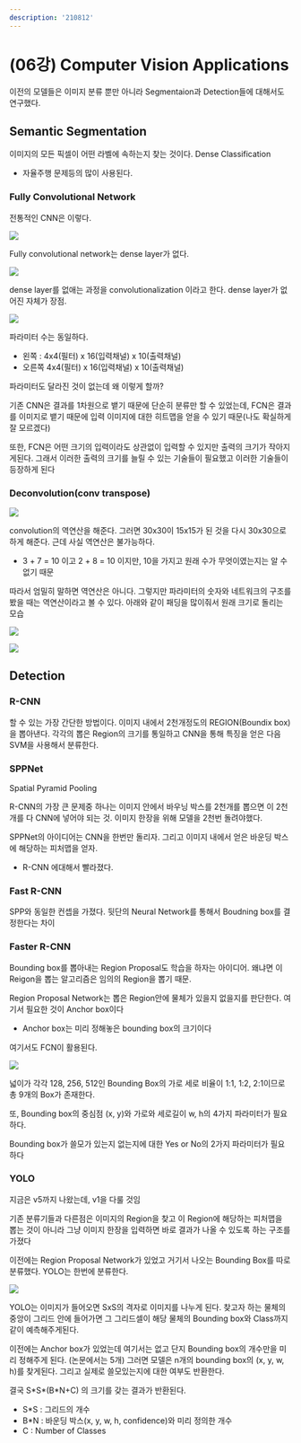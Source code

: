 ```yaml
---
description: '210812'
---
```


# \(06강\) Computer Vision Applications

이전의 모델들은 이미지 분류 뿐만 아니라 Segmentaion과 Detection들에 대해서도 연구했다.

## Semantic Segmentation

이미지의 모든 픽셀이 어떤 라벨에 속하는지 찾는 것이다. Dense Classification

* 자율주행 문제등의 많이 사용된다.

### Fully Convolutional Network

전통적인 CNN은 이렇다.

![](../../../../.gitbook/assets/image%20%28840%29.png)

Fully convolutional network는 dense layer가 없다.

![](../../../../.gitbook/assets/image%20%28876%29.png)

dense layer를 없애는 과정을 convolutionalization 이라고 한다. dense layer가 없어진 자체가 장점.

![](../../../../.gitbook/assets/image%20%28842%29.png)

파라미터 수는 동일하다.

* 왼쪽 : 4x4\(필터\) x 16\(입력채널\) x 10\(출력채널\)
* 오른쪽 4x4\(필터\) x 16\(입력채널\) x 10\(출력채널\)

파라미터도 달라진 것이 없는데 왜 이렇게 할까?

기존 CNN은 결과를 1차원으로 뱉기 때문에 단순히 분류만 할 수 있었는데, FCN은 결과를 이미지로 뱉기 때문에 입력 이미지에 대한 히트맵을 얻을 수 있기 때문\(나도 확실하게 잘 모르겠다\)

또한, FCN은 어떤 크기의 입력이라도 상관없이 입력할 수 있지만 출력의 크기가 작아지게된다. 그래서 이러한 출력의 크기를 늘릴 수 있는 기술들이 필요했고 이러한 기술들이 등장하게 된다

### Deconvolution\(conv transpose\)

![](../../../../.gitbook/assets/image%20%28855%29.png)

convolution의 역연산을 해준다. 그러면 30x30이 15x15가 된 것을 다시 30x30으로 하게 해준다. 근데 사실 역연산은 불가능하다.

* 3 + 7 = 10 이고 2 + 8 = 10 이지만, 10을 가지고 원래 수가 무엇이였는지는 알 수 없기 때문

따라서 엄밀히 말하면 역연산은 아니다. 그렇지만 파라미터의 숫자와 네트워크의 구조를 봤을 때는 역연산이라고 볼 수 있다. 아래와 같이 패딩을 많이줘서 원래 크기로 돌리는 모습

![](../../../../.gitbook/assets/image%20%28867%29.png)

![](../../../../.gitbook/assets/image%20%28844%29.png)

## Detection

### R-CNN

할 수 있는 가장 간단한 방법이다. 이미지 내에서 2천개정도의 REGION\(Boundix box\)을 뽑아낸다. 각각의 뽑은 Region의 크기를 통일하고 CNN을 통해 특징을 얻은 다음 SVM을 사용해서 분류한다.

### SPPNet

Spatial Pyramid Pooling

R-CNN의 가장 큰 문제중 하나는 이미지 안에서 바우닝 박스를 2천개를 뽑으면 이 2천개를 다 CNN에 넣어야 되는 것. 이미지 한장을 위해 모델을 2천번 돌려야했다.

SPPNet의 아이디어는 CNN을 한번만 돌리자. 그리고 이미지 내에서 얻은 바운딩 박스에 해당하는 피처맵을 얻자.

* R-CNN 에대해서 빨라졌다.

### Fast R-CNN

SPP와 동일한 컨셉을 가졌다. 뒷단의 Neural Network를 통해서 Boudning box를 결정한다는 차이

### Faster R-CNN

Bounding box를 뽑아내는 Region Proposal도 학습을 하자는 아이디어. 왜냐면 이 Reigon을 뽑는 알고리즘은 임의의 Region을 뽑기 때문.

Region Proposal Network는 뽑은 Region안에 물체가 있을지 없을지를 판단한다. 여기서 필요한 것이 Anchor box이다

* Anchor box는 미리 정해놓은 bounding box의 크기이다

여기서도 FCN이 활용된다.

![](../../../../.gitbook/assets/image%20%28839%29.png)

넓이가 각각 128, 256, 512인 Bounding Box의 가로 세로 비율이 1:1, 1:2, 2:1이므로 총 9개의 Box가 존재한다.

또, Bounding box의 중심점 \(x, y\)와 가로와 세로길이 w, h의 4가지 파라미터가 필요하다.

Bounding box가 쓸모가 있는지 없는지에 대한 Yes or No의 2가지 파라미터가 필요하다

### YOLO

지금은 v5까지 나왔는데, v1을 다룰 것임

기존 분류기들과 다른점은 이미지의 Region을 찾고 이 Region에 해당하는 피처맵을 뽑는 것이 아니라 그냥 이미지 한장을 입력하면 바로 결과가 나올 수 있도록 하는 구조를 가졌다

이전에는 Region Proposal Network가 있었고 거기서 나오는 Bounding Box를 따로 분류했다. YOLO는 한번에 분류한다.

![](../../../../.gitbook/assets/image%20%28869%29.png)

YOLO는 이미지가 들어오면 SxS의 격자로 이미지를 나누게 된다. 찾고자 하는 물체의 중앙이 그리드 안에 들어가면 그 그리드셀이 해당 물체의 Bounding box와 Class까지 같이 예측해주게된다.

이전에는 Anchor box가 있었는데 여기서는 없고 단지 Bounding box의 개수만을 미리 정해주게 된다. \(논문에서는 5개\) 그러면 모델은 n개의 bounding box의 \(x, y, w, h\)를 찾게된다. 그리고 실제로 쓸모있는지에 대한 여부도 반환한다.

 결국 S\*S\*\(B\*N+C\) 의 크기를 갖는 결과가 반환된다.

* S\*S : 그리드의 개수
* B\*N : 바운딩 박스\(x, y, w, h, confidence\)와 미리 정의한 개수
* C : Number of Classes

















